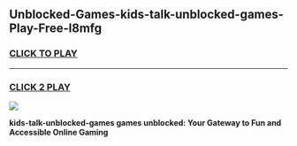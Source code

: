 
## Unblocked-Games-kids-talk-unblocked-games-Play-Free-l8mfg
<h3>
<a href="https://premium76.site?title=kids-talk-unblocked-games&ref=18A">CLICK TO PLAY</a></h3>
<hr>

<h3>
<a href="https://premium76.site?title=kids-talk-unblocked-games&ref=18A">CLICK 2 PLAY</a>
  
</h3>

<a href="https://premium76.site?title=kids-talk-unblocked-games&ref=18A"><img src="https://clearcache.store/games.png"></a>


**kids-talk-unblocked-games games unblocked: Your Gateway to Fun and Accessible Online Gaming**

